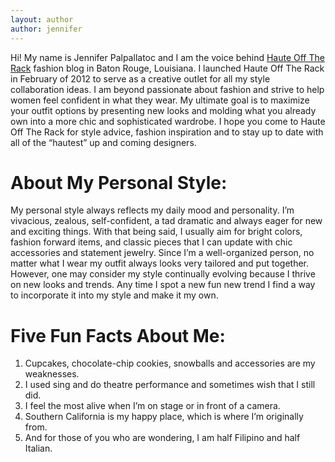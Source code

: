 ```yaml
---
layout: author
author: jennifer
---
```

Hi! My name is Jennifer Palpallatoc and I am the voice behind [Haute Off The Rack](http://www.hauteofftherack.com) fashion blog in Baton Rouge, Louisiana. I launched Haute Off The Rack in February of 2012 to serve as a creative outlet for all my style collaboration ideas. I am beyond passionate about fashion and strive to help women feel confident in what they wear.  My ultimate goal is to maximize your outfit options by presenting new looks and molding what you already own into a more chic and sophisticated wardrobe. I hope you come to Haute Off The Rack for style advice, fashion inspiration and to stay up to date with all of the “hautest” up and coming designers.

# About My Personal Style:

My personal style always reflects my daily mood and personality.  I’m vivacious, zealous, self-confident, a tad dramatic and always eager for new and exciting things. With that being said, I usually aim for bright colors, fashion forward items, and classic pieces that I can update with chic accessories and statement jewelry.   Since I’m a well-organized person, no matter what I wear my outfit always looks very tailored and put together. However, one may consider my style continually evolving because I thrive on new looks and trends.  Any time I spot a new fun new trend I find a way to incorporate it into my style and make it my own.

# Five Fun Facts About Me:

1. Cupcakes, chocolate-chip cookies, snowballs and accessories are my weaknesses.
2. I used sing and do theatre performance and sometimes wish that I still did. 
3. I feel the most alive when I’m on stage or in front of a camera.
4. Southern California is my happy place, which is where I’m originally from. 
5. And for those of you who are wondering, I am half Filipino and half Italian.
